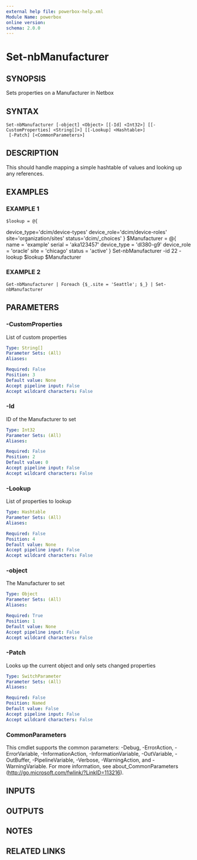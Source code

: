 ```yaml
---
external help file: powerbox-help.xml
Module Name: powerbox
online version:
schema: 2.0.0
---
```


# Set-nbManufacturer

## SYNOPSIS
Sets properties on a Manufacturer in Netbox

## SYNTAX

```
Set-nbManufacturer [-object] <Object> [[-Id] <Int32>] [[-CustomProperties] <String[]>] [[-Lookup] <Hashtable>]
 [-Patch] [<CommonParameters>]
```

## DESCRIPTION
This should handle mapping a simple hashtable of values and looking up any references.

## EXAMPLES

### EXAMPLE 1
```
$lookup = @{
```

device_type='dcim/device-types'
    device_role='dcim/device-roles'
    site='organization/sites'
    status='dcim/_choices'
}
$Manufacturer = @{
    name = 'example'
    serial = 'aka123457'
    device_type = 'dl380-g9'
    device_role = 'oracle'
    site = 'chicago'
    status = 'active'
}
Set-nbManufacturer -id 22 -lookup $lookup $Manufacturer

### EXAMPLE 2
```
Get-nbManufacturer | Foreach {$_.site = 'Seattle'; $_} | Set-nbManufacturer
```

## PARAMETERS

### -CustomProperties
List of custom properties

```yaml
Type: String[]
Parameter Sets: (All)
Aliases:

Required: False
Position: 3
Default value: None
Accept pipeline input: False
Accept wildcard characters: False
```

### -Id
ID of the Manufacturer to set

```yaml
Type: Int32
Parameter Sets: (All)
Aliases:

Required: False
Position: 2
Default value: 0
Accept pipeline input: False
Accept wildcard characters: False
```

### -Lookup
List of properties to lookup

```yaml
Type: Hashtable
Parameter Sets: (All)
Aliases:

Required: False
Position: 4
Default value: None
Accept pipeline input: False
Accept wildcard characters: False
```

### -object
The Manufacturer to set

```yaml
Type: Object
Parameter Sets: (All)
Aliases:

Required: True
Position: 1
Default value: None
Accept pipeline input: False
Accept wildcard characters: False
```

### -Patch
Looks up the current object and only sets changed properties

```yaml
Type: SwitchParameter
Parameter Sets: (All)
Aliases:

Required: False
Position: Named
Default value: False
Accept pipeline input: False
Accept wildcard characters: False
```

### CommonParameters
This cmdlet supports the common parameters: -Debug, -ErrorAction, -ErrorVariable, -InformationAction, -InformationVariable, -OutVariable, -OutBuffer, -PipelineVariable, -Verbose, -WarningAction, and -WarningVariable.
For more information, see about_CommonParameters (http://go.microsoft.com/fwlink/?LinkID=113216).

## INPUTS

## OUTPUTS

## NOTES

## RELATED LINKS
